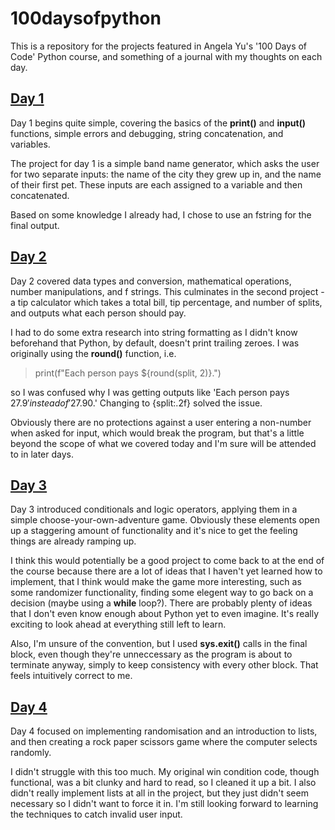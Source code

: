 ﻿# 100daysofpython
This is a repository for the projects featured in Angela Yu's '100 Days of Code' Python course, and something of a journal with my thoughts on each day.

## [Day 1](https://github.com/camjeffrey/100daysofpython/tree/main/day_1)
Day 1 begins quite simple, covering the basics of the **print()** and **input()** functions, simple errors and debugging, string concatenation, and variables.

The project for day 1 is a simple band name generator, which asks the user for two separate inputs: the name of the city they grew up in, and the name of their first pet. These inputs are each assigned to a variable and then concatenated.

Based on some knowledge I already had, I chose to use an fstring for the final output.

## [Day 2](https://github.com/camjeffrey/100daysofpython/tree/main/day_2)
Day 2 covered data types and conversion, mathematical operations, number manipulations, and f strings. This culminates in the second project - a tip calculator which takes a total bill, tip percentage, and number of splits, and outputs what each person should pay. 

I had to do some extra research into string formatting as I didn't know beforehand that Python, by default, doesn't print trailing zeroes. I was originally using the **round()** function, i.e.  

> print(f"Each person pays ${round(split, 2)}.")

so I was confused why I was getting outputs like 'Each person pays $27.9' instead of '$27.90.' Changing to {split:.2f} solved the issue.

Obviously there are no protections against a user entering a non-number when asked for input, which would break the program, but that's a little beyond the scope of what we covered today and I'm sure will be attended to in later days.

## [Day 3](https://github.com/camjeffrey/100daysofpython/tree/main/day_3)

Day 3 introduced conditionals and logic operators, applying them in a simple choose-your-own-adventure game. Obviously these elements open up a staggering amount of functionality and it's nice to get the feeling things are already ramping up. 

I think this would potentially be a good project to come back to at the end of the course because there are a lot of ideas that I haven't yet learned how to implement, that I think would make the game more interesting, such as some randomizer functionality, finding some elegent way to go back on a decision (maybe using a **while** loop?). There are probably plenty of ideas that I don't even know enough about Python yet to even imagine. It's really exciting to look ahead at everything still left to learn.

Also, I'm unsure of the convention, but I used **sys.exit()** calls in the final block, even though they're unneccessary as the program is about to terminate anyway, simply to keep consistency with every other block. That feels intuitively correct to me.

## [Day 4](https://github.com/camjeffrey/100daysofpython/tree/main/day_4)

Day 4 focused on implementing randomisation and an introduction to lists, and then creating a rock paper scissors game where the computer selects randomly. 

I didn't struggle with this too much. My original win condition code, though functional, was a bit clunky and hard to read, so I cleaned it up a bit. I also didn't really implement lists at all in the project, but they just didn't seem necessary so I didn't want to force it in. I'm still looking forward to learning the techniques to catch invalid user input.
